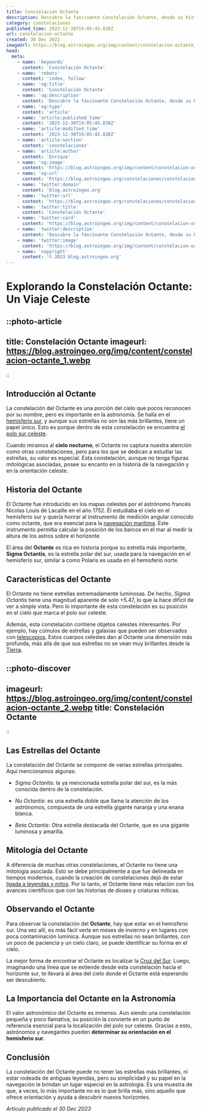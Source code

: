 ```yaml
---
title: Constelación Octante
description: Descubre la fascinante Constelación Octante, desde su historia y estrellas principales hasta cómo localizarla en el cielo nocturno.
category: constelaciones
published_time: 2023-12-30T19:05:45.838Z
url: constelacion-octante
created: 30 Dec 2023
imageUrl: https://blog.astroingeo.org/img/content/constelacion-octante_1.webp
head:
  meta:
    - name: 'keywords'
      content: 'Constelación Octante'
    - name: 'robots'
      content: 'index, follow'
    - name: 'og:title'
      content: 'Constelación Octante'
    - name: 'og:description'
      content: 'Descubre la fascinante Constelación Octante, desde su historia y estrellas principales hasta cómo localizarla en el cielo nocturno.'
    - name: 'og:type'
      content: 'article'
    - name: 'article:published_time'
      content: '2023-12-30T19:05:45.838Z'
    - name: 'article:modified_time'
      content: '2023-12-30T19:05:45.838Z'
    - name: 'article:section'
      content: 'constelaciones'
    - name: 'article:author'
      content: 'Enrique'
    - name: 'og:image'
      content: 'https://blog.astroingeo.org/img/content/constelacion-octante_1.webp'
    - name: 'og:url'
      content: 'https://blog.astroingeo.org/constelaciones/constelacion-octante'
    - name: 'twitter:domain'
      content: 'blog.astroingeo.org'
    - name: 'twitter:url'
      content: 'https://blog.astroingeo.org/constelaciones/constelacion-octante'
    - name: 'twitter:title'
      content: 'Constelación Octante'
    - name: 'twitter:card'
      content: 'https://blog.astroingeo.org/img/content/constelacion-octante_1.webp'
    - name: 'twitter:description'
      content: 'Descubre la fascinante Constelación Octante, desde su historia y estrellas principales hasta cómo localizarla en el cielo nocturno.'
    - name: 'twitter:image'
      content: 'https://blog.astroingeo.org/img/content/constelacion-octante_1.webp'
    - name: 'copyright'
      content: '© 2023 blog.astroingeo.org'
---
```

# Explorando la Constelación Octante: Un Viaje Celeste

::photo-article
---
title: Constelación Octante
imageurl: https://blog.astroingeo.org/img/content/constelacion-octante_1.webp
---
::

## Introducción al Octante

La constelación del Octante es una porción del cielo que pocos reconocen por su nombre, pero es importante en la astronomía. Se halla en el [hemisferio sur](https://blog.astroingeo.org/constelaciones/constelaciones-del-hemisferio-sur), y aunque sus estrellas no son las más brillantes, tiene un papel único. Esto es porque dentro de esta constelación se encuentra [el polo sur celeste](https://blog.astroingeo.org/constelaciones/las-constelaciones-mas-pequenas).

Cuando miramos al **cielo nocturno**, el Octante no captura nuestra atención como otras constelaciones, pero para los que se dedican a estudiar las estrellas, su valor es especial. Esta constelación, aunque no tenga figuras mitológicas asociadas, posee su encanto en la historia de la navegación y en la orientación celeste.

## Historia del Octante

El Octante fue introducido en los mapas celestes por el astrónomo francés Nicolas Louis de Lacaille en el año 1752. Él estudiaba el cielo en el hemisferio sur y quería honrar al instrumento de medición angular conocido como octante, que era esencial para la [navegación marítima](https://blog.astroingeo.org/constelaciones/la-orientacion-utilizando-las-estrellas-del-cielo). Este instrumento permitía calcular la posición de los barcos en el mar al medir la altura de los astros sobre el horizonte.

El área del **Octante** es rica en historia porque su estrella más importante, **Sigma Octantis**, es la estrella polar del sur, usada para la navegación en el hemisferio sur, similar a como Polaris es usada en el hemisferio norte.

## Características del Octante

El Octante no tiene estrellas extremadamente luminosas. De hecho, *Sigma Octantis* tiene una magnitud aparente de solo +5.47, lo que la hace difícil de ver a simple vista. Pero lo importante de esta constelación es su posición en el cielo que marca el polo sur celeste.

Además, esta constelación contiene objetos celestes interesantes. Por ejemplo, hay cúmulos de estrellas y galaxias que pueden ser observados con [telescopios](https://blog.astroingeo.org/telescopios/misterios-en-telescopios-espaciales). Estos cuerpos celestes dan al Octante una dimensión más profunda, más allá de que sus estrellas no se vean muy brillantes desde la [Tierra](https://blog.astroingeo.org/sistema-solar/tierra).


::photo-discover
---
imageurl: https://blog.astroingeo.org/img/content/constelacion-octante_2.webp
title: Constelación Octante
---
::

## Las Estrellas del Octante

La constelación del Octante se compone de varias estrellas principales. Aquí mencionamos algunas:

- *Sigma Octantis*: la ya mencionada estrella polar del sur, es la más conocida dentro de la constelación.
  
- *Nu Octantis*: es una estrella doble que llama la atención de los astrónomos, compuesta de una estrella gigante naranja y una enana blanca.
  
- *Beta Octantis*: Otra estrella destacada del Octante, que es una gigante luminosa y amarilla.

## Mitología del Octante

A diferencia de muchas otras constelaciones, el Octante no tiene una mitología asociada. Esto se debe principalmente a que fue delineada en tiempos modernos, cuando la creación de constelaciones dejó de estar [ligada a leyendas y mitos](https://blog.astroingeo.org/constelaciones/mitos-y-leyendas-de-constelaciones). Por lo tanto, el Octante tiene más relación con los avances científicos que con las historias de dioses y criaturas míticas.

## Observando el Octante

Para observar la constelación del **Octante**, hay que estar en el hemisferio sur. Una vez allí, es más fácil verla en meses de invierno y en lugares con poca contaminación lumínica. Aunque sus estrellas no sean brillantes, con un poco de paciencia y un cielo claro, se puede identificar su forma en el cielo.

La mejor forma de encontrar el Octante es localizar la [Cruz del Sur](https://blog.astroingeo.org/constelaciones/constelacion-cruz-del-sur). Luego, imaginando una línea que se extiende desde esta constelación hacia el horizonte sur, te llevará al área del cielo donde el Octante está esperando ser descubierto.

## La Importancia del Octante en la Astronomía

El valor astronómico del Octante es inmenso. Aun siendo una constelación pequeña y poco llamativa, su posición la convierte en un punto de referencia esencial para la localización del polo sur celeste. Gracias a esto, astrónomos y navegantes pueden **determinar su orientación en el hemisferio sur**.

## Conclusión

La constelación del Octante puede no tener las estrellas más brillantes, ni estar rodeada de antiguas leyendas, pero su simplicidad y su papel en la navegación le brindan un lugar especial en la astrología. Es una muestra de que, a veces, lo más importante no es lo que brilla más, sino aquello que ofrece orientación y ayuda a descubrir nuevos horizontes.

_Artículo publicado el 30 Dec 2023_